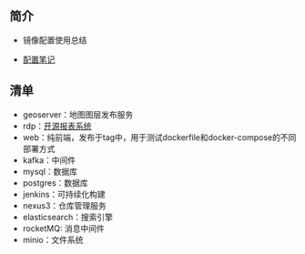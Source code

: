## 简介
- 镜像配置使用总结

- [配置笔记](https://huhuhan.github.io/blog/views/docker/docker-demo.html)


## 清单

- geoserver：地图图层发布服务
- rdp：[开源报表系统](http://product.mftcc.cn/rdp/index.html)
- web：纯前端，发布于tag中，用于测试dockerfile和docker-compose的不同部署方式
- kafka：中间件
- mysql：数据库
- postgres：数据库
- jenkins：可持续化构建
- nexus3：仓库管理服务
- elasticsearch：搜索引擎
- rocketMQ: 消息中间件
- minio：文件系统
